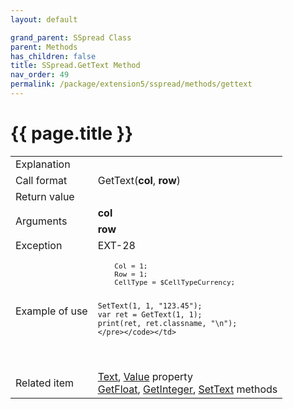 ```yaml
---
layout: default

grand_parent: SSpread Class
parent: Methods
has_children: false
title: SSpread.GetText Method
nav_order: 49
permalink: /package/extension5/sspread/methods/gettext
---
```

# {{ page.title }}

<table>
  <tr>
    <td>Explanation</td>
    <td colspan="2"></td>
  </tr>
  <tr>
    <td>Call format</td>
    <td colspan="2">GetText(<b>col</b>, <b>row</b>)</td>
  </tr>
  <tr>
    <td>Return value</td>
    <td colspan="2"></td>
  </tr>  
  <tr>
    <td rowspan="2">Arguments</td>
    <td><b>col</b></td>
    <td></td>
  </tr>
  <tr>
    <td><b>row</b></td>
    <td></td>
  </tr>
  <tr>
    <td>Exception</td>
    <td>EXT-28</td>
    <td></td>
  </tr>
  <tr>
    <td>Example of use</td>
    <td colspan="2"><code><pre>
    Col = 1;
    Row = 1;
    CellType = $CellTypeCurrency;
    
    SetText(1, 1, "123.45");
    var ret = GetText(1, 1);
    print(ret, ret.classname, "\n");
    </pre></code></td>
  </tr>
  <tr>
    <td>Related item</td>
    <td colspan="2"><a href="/package/extension5/sspread/properties/text">Text</a>, <a href="/package/extension5/sspread/properties/value">Value</a> property<br><a href="/package/extension5/sspread/methods/getfloat">GetFloat</a>, <a href="/package/extension5/sspread/methods/getinteger">GetInteger</a>, <a href="/package/extension5/sspread/methods/settext">SetText</a> methods</td>
  </tr>
</table>
